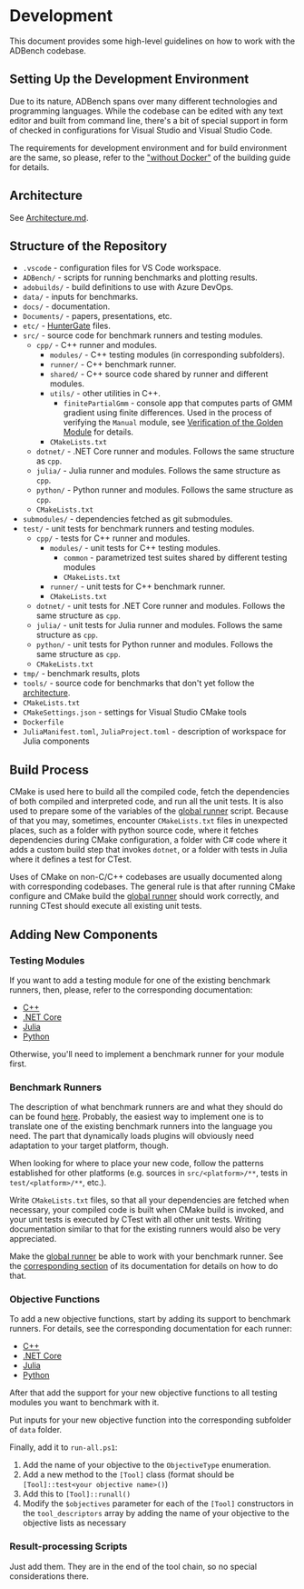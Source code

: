 # Development

This document provides some high-level guidelines on how to work with the ADBench codebase.

## Setting Up the Development Environment

Due to its nature, ADBench spans over many different technologies and programming languages. While the codebase can be edited with any text editor and built from command line, there's a bit of special support in form of checked in configurations for Visual Studio and Visual Studio Code.

The requirements for development environment and for build environment are the same, so please, refer to the ["without Docker"](./BuildAndTest.md#without-docker) of the building guide for details.

## Architecture

See [Architecture.md](./Architecture.md).

## Structure of the Repository

- `.vscode` - configuration files for VS Code workspace.
- `ADBench/` - scripts for running benchmarks and plotting results.
- `adobuilds/` - build definitions to use with Azure DevOps.
- `data/` - inputs for benchmarks.
- `docs/` - documentation.
- `Documents/` - papers, presentations, etc.
- `etc/` - [HunterGate](https://github.com/ruslo/hunter) files.
- `src/` - source code for benchmark runners and testing modules.
    - `cpp/` - C++ runner and modules.
        - `modules/` - C++ testing modules (in corresponding subfolders).
        - `runner/` - C++ benchmark runner.
        - `shared/` - C++ source code shared by runner and different modules.
        - `utils/` - other utilities in C++.
            - `finitePartialGmm` - console app that computes parts of GMM gradient using finite differences. Used in the process of verifying the `Manual` module, see [Verification of the Golden Module](./JacobianCheck.md#verification-of-the-golden-module) for details.
        - `CMakeLists.txt`
    - `dotnet/` - .NET Core runner and modules. Follows the same structure as `cpp`.
    - `julia/` - Julia runner and modules. Follows the same structure as `cpp`.
    - `python/` - Python runner and modules. Follows the same structure as `cpp`.
    - `CMakeLists.txt`
- `submodules/` - dependencies fetched as git submodules.
- `test/` - unit tests for benchmark runners and testing modules.
    - `cpp/` - tests for C++ runner and modules.
        - `modules/` - unit tests for C++ testing modules.
            - `common` - parametrized test suites shared by different testing modules
            - `CMakeLists.txt`
        - `runner/` - unit tests for C++ benchmark runner.
        - `CMakeLists.txt`
    - `dotnet/` - unit tests for .NET Core runner and modules. Follows the same structure as `cpp`.
    - `julia/` - unit tests for Julia runner and modules. Follows the same structure as `cpp`.
    - `python/` - unit tests for Python runner and modules. Follows the same structure as `cpp`.
    - `CMakeLists.txt`
- `tmp/` - benchmark results, plots
- `tools/` - source code for benchmarks that don't yet follow the [architecture](./Architecture.md).
- `CMakeLists.txt`
- `CMakeSettings.json` - settings for Visual Studio CMake tools
- `Dockerfile`
- `JuliaManifest.toml`, `JuliaProject.toml` - description of workspace for Julia components

## Build Process

CMake is used here to build all the compiled code, fetch the dependencies of both compiled and interpreted code, and run all the unit tests. It is also used to prepare some of the variables of the [global runner](./GlobalRunner.md) script. Because of that you may, sometimes, encounter `CMakeLists.txt` files in unexpected places, such as a folder with python source code, where it fetches dependencies during CMake configuration, a folder with C# code where it adds a custom build step that invokes `dotnet`, or a folder with tests in Julia where it defines a test for CTest.

Uses of CMake on non-C/C++ codebases are usually documented along with corresponding codebases. The general rule is that after running CMake configure and CMake build the [global runner](./GlobalRunner.md) should work correctly, and running CTest should execute all existing unit tests.

## Adding New Components

### Testing Modules

If you want to add a testing module for one of the existing benchmark runners, then, please, refer to the corresponding documentation:

- [C++](cpp/Modules.md)
- [.NET Core](dotnet/Modules.md)
- [Julia](julia/Modules.md)
- [Python](python/Modules.md)

Otherwise, you'll need to implement a benchmark runner for your module first.

### Benchmark Runners

The description of what benchmark runners are and what they should do can be found [here](./Architecture.md#benchmark-runners). Probably, the easiest way to implement one is to translate one of the existing benchmark runners into the language you need. The part that dynamically loads plugins will obviously need adaptation to your target platform, though.

When looking for where to place your new code, follow the patterns established for other platforms (e.g. sources in `src/<platform>/**`, tests in `test/<platform>/**`, etc.).

Write `CMakeLists.txt` files, so that all your dependencies are fetched when necessary, your compiled code is built when CMake build is invoked, and your unit tests is executed by CTest with all other unit tests. Writing documentation similar to that for the existing runners would also be very appreciated.

Make the [global runner](./GlobalRunner.md) be able to work with your benchmark runner. See the [corresponding section](./GlobalRunner.md#interfacing-with-benchmark-runners) of its documentation for details on how to do that.

### Objective Functions

To add a new objective functions, start by adding its support to benchmark runners. For details, see the corresponding documentation for each runner:
- [C++](cpp/Runner.md#adding-new-objective-types)
- [.NET Core](dotnet/Runner.md#adding-new-objective-types)
- [Julia](julia/Runner.md#adding-new-objective-types)
- [Python](python/Runner.md#adding-new-objective-types)

After that add the support for your new objective functions to all testing modules you want to benchmark with it.

Put inputs for your new objective function into the corresponding subfolder of `data` folder.

Finally, add it to `run-all.ps1`:
1. Add the name of your objective to the `ObjectiveType` enumeration.
1. Add a new method to the `[Tool]` class (format should be `[Tool]::test<your objective name>()`)
1. Add this to `[Tool]::runall()`
1. Modify the `$objectives` parameter for each of the `[Tool]` constructors in the `tool_descriptors` array by adding the name of your objective to the objective lists as necessary

### Result-processing Scripts

Just add them. They are in the end of the tool chain, so no special considerations there.